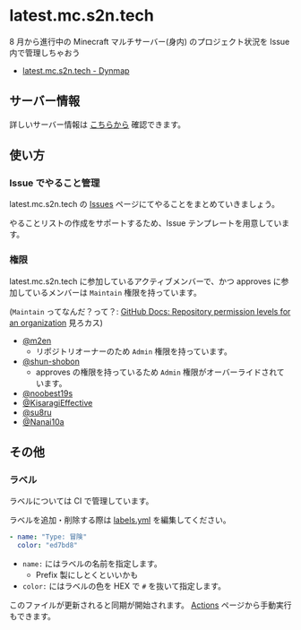 # latest.mc.s2n.tech

8 月から進行中の Minecraft マルチサーバー(身内) のプロジェクト状況を Issue 内で管理しちゃおう

- [latest.mc.s2n.tech - Dynmap](https://mc-map.s2n.tech/)

## サーバー情報

詳しいサーバー情報は [こちらから](./docs/Server-Info.md) 確認できます。

## 使い方

### Issue でやること管理

latest.mc.s2n.tech の [Issues](https://github.com/approvers/latest.mc.s2n.tech/issues) ページにてやることをまとめていきましょう。

やることリストの作成をサポートするため、Issue テンプレートを用意しています。

### 権限

latest.mc.s2n.tech に参加しているアクティブメンバーで、かつ approves に参加しているメンバーは `Maintain` 権限を持っています。

(`Maintain` ってなんだ？って？: [GitHub Docs: Repository permission levels for an organization](https://docs.github.com/en/organizations/managing-access-to-your-organizations-repositories/repository-permission-levels-for-an-organization) 見ろカス)

- [@m2en](https://github.com/m2en)
  - リポジトリオーナーのため `Admin` 権限を持っています。
- [@shun-shobon](https://github.com/shun-shobon)
  - approves の権限を持っているため `Admin` 権限がオーバーライドされています。
- [@noobest19s](https://github.com/noobest19s)
- [@KisaragiEffective](https://github.com/KisaragiEffective)
- [@su8ru](https://github.com/su8ru)
- [@Nanai10a](https://github.com/Nanai10a)

## その他

### ラベル

ラベルについては CI で管理しています。

ラベルを追加・削除する際は [labels.yml](./.github/labels.yml) を編集してください。

```yml
- name: "Type: 冒険"
  color: "ed7bd8"
```

- `name:` にはラベルの名前を指定します。
  - Prefix 製にしとくといいかも
- `color:` にはラベルの色を HEX で `#` を抜いて指定します。

このファイルが更新されると同期が開始されます。
[Actions](https://github.com/approvers/latest.mc.s2n.tech/actions/new) ページから手動実行もできます。
